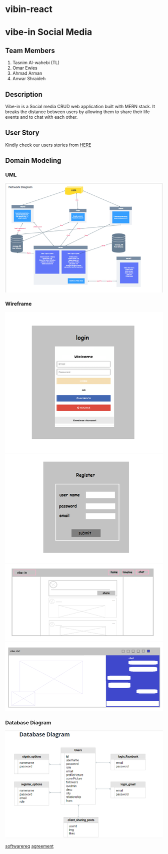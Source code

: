# vibin-react
# vibe-in Social Media

## Team Members
1. Tasnim Al-wahebi (TL)
2. Omar Ewies
3. Ahmad Arman
4. Anwar Shraideh


## Description

Vibe-in is a Social media  CRUD web application built with MERN stack. It breaks the distance between users by allowing them to share their life events and to chat with each other.


## User Story

Kindly check our users stories from [HERE](https://trello.com/b/ZUhWSKWo/vibe-in-userstory)

## Domain Modeling

### **UML**

![IMG](https://github.com/social-media-asac/vybin/blob/main/img/UmlPrject.PNG)


### **Wireframe**

![IMG](https://github.com/social-media-asac/vybin/blob/main/img/loginn.png)
![IMG](https://github.com/social-media-asac/vybin/blob/main/img/register.png)
![IMG](https://github.com/social-media-asac/vybin/blob/main/img/vibe-in-homepage-wireframe-.png)
![IMG](https://github.com/social-media-asac/vybin/blob/main/img/videochat-wireframe.png)


### **Database Diagram**
![IMG](https://github.com/social-media-asac/vybin/blob/main/img/db.PNG)

[softwarereq](https://github.com/social-media-asac/vybin/blob/main/markdown/agreement.md)
[agreement](https://github.com/social-media-asac/vybin/blob/main/markdown/softwarereq.md)
